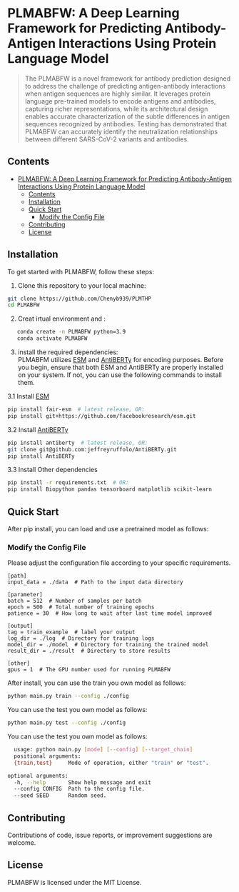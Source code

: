 # PLMABFW: A Deep Learning Framework for Predicting Antibody-Antigen Interactions Using Protein Language Model

> The PLMABFW is a novel framework for antibody prediction designed to address the challenge of predicting antigen-antibody interactions when antigen sequences are highly similar. It leverages protein language pre-trained models to encode antigens and antibodies, capturing richer representations, while its architectural design enables accurate characterization of the subtle differences in antigen sequences recognized by antibodies. Testing has demonstrated that PLMABFW can accurately identify the neutralization relationships between different SARS-CoV-2 variants and antibodies.

## Contents

- [PLMABFW: A Deep Learning Framework for Predicting Antibody-Antigen Interactions Using Protein Language Model](#plmabfw-a-deep-learning-framework-for-predicting-antibody-antigen-interactions-using-protein-language-model)
  - [Contents](#contents)
  - [Installation](#installation)
  - [Quick Start](#quick-start)
    - [Modify the Config File](#modify-the-config-file)
  - [Contributing](#contributing)
  - [License](#license)

## Installation

To get started with PLMABFW, follow these steps:

1. Clone this repository to your local machine:
```bash
git clone https://github.com/Chenyb939/PLMTHP
cd PLMABFW
```
2. Creat irtual environment and :
```bash
   conda create -n PLMABFW python=3.9
   conda activate PLMABFW
```
3. install the required dependencies:  
PLMABFM utilizes [ESM](https://github.com/facebookresearch/esm) and [AntiBERTy](https://github.com/jeffreyruffolo/AntiBERTy) for encoding purposes. Before you begin, ensure that both ESM and AntiBERTy are properly installed on your system. If not, you can use the following commands to install them.

3.1 Install [ESM](https://github.com/facebookresearch/esm)
```bash
pip install fair-esm  # latest release, OR:
pip install git+https://github.com/facebookresearch/esm.git
```

3.2 Install [AntiBERTy](https://github.com/jeffreyruffolo/AntiBERTy)

```bash
pip install antiberty  # latest release, OR:
git clone git@github.com:jeffreyruffolo/AntiBERTy.git 
pip install AntiBERTy
```

3.3 Install Other dependencies
```bash
pip install -r requirements.txt  # OR:
pip install Biopython pandas tensorboard matplotlib scikit-learn
```

## Quick Start
After pip install, you can load and use a pretrained model as follows:

### Modify the Config File
Please adjust the configuration file according to your specific requirements.
```config
[path]
input_data = ./data  # Path to the input data directory

[parameter]
batch = 512  # Number of samples per batch
epoch = 500  # Total number of training epochs
patience = 30  # How long to wait after last time model improved

[output]
tag = train_example  # label your output
log_dir = ./log  # Directory for training logs
model_dir = ./model  # Directory for training the trained model
result_dir = ./result  # Directory to store results

[other]
gpus = 1  # The GPU number used for running PLMABFW
```

After install, you can use the train you own model as follows:

```bash
python main.py train --config ./config
```

You can use the test you own model as follows:

```bash
python main.py test --config ./config
```

You can use the test you own model as follows:

```bash
  usage: python main.py [mode] [--config] [--target_chain]
  positional arguments:
  {train,test}     Mode of operation, either "train" or "test".

optional arguments:
  -h, --help       Show help message and exit
  --config CONFIG  Path to the config file.
  --seed SEED      Random seed.
  ```

<!-- - ## Documentation / - [Documentation](#documentation)-->

## Contributing

Contributions of code, issue reports, or improvement suggestions are welcome.

## License

PLMABFW is licensed under the MIT License.